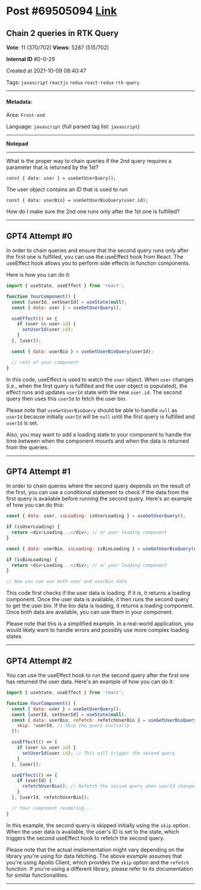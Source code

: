 
# Post \#69505094 [Link](https://stackoverflow.com/questions/69505094/)

## Chain 2 queries in RTK Query

**Vote**: 11 (370/702) **Views**: 5287 (515/702) 

**Internal ID** \#0-0-29

Created at 2021-10-09 08:40:47

Tags: `javascript` `reactjs` `redux` `react-redux` `rtk-query`

----------

#### Metadata:

Area: `Front-end`

Language: `javascript` (full parsed tag list: `javascript`)

----------

**Notepad**


----------

What is the proper way to chain queries if the 2nd query requires a parameter that is returned by the 1st?
```
const { data: user } = useGetUserQuery();
```

The user object contains an ID that is used to run
```
const { data: userBio} = useGetUserBioQuery(user.id);
```

How do I make sure the 2nd one runs only after the 1st one is fulfilled?


----------
        
## GPT4 Attempt \#0

In order to chain queries and ensure that the second query runs only after the first one is fulfilled, you can use the useEffect hook from React. The useEffect hook allows you to perform side effects in function components.

Here is how you can do it:

```jsx
import { useState, useEffect } from 'react';

function YourComponent() {
  const [userId, setUserId] = useState(null);
  const { data: user } = useGetUserQuery();

  useEffect(() => {
    if (user && user.id) {
      setUserId(user.id);
    }
  }, [user]);

  const { data: userBio } = useGetUserBioQuery(userId);

  // rest of your component
}
```

In this code, useEffect is used to watch the `user` object. When `user` changes (i.e., when the first query is fulfilled and the user object is populated), the effect runs and updates `userId` state with the new `user.id`. The second query then uses this `userId` to fetch the user bio.

Please note that `useGetUserBioQuery` should be able to handle `null` as `userId` because initially `userId` will be `null` until the first query is fulfilled and `userId` is set.

Also, you may want to add a loading state to your component to handle the time between when the component mounts and when the data is returned from the queries.

--------

## GPT4 Attempt \#1

In order to chain queries where the second query depends on the result of the first, you can use a conditional statement to check if the data from the first query is available before running the second query. Here's an example of how you can do this:

```javascript
const { data: user, isLoading: isUserLoading } = useGetUserQuery();

if (isUserLoading) {
  return <div>Loading...</div>; // or your loading component
}

const { data: userBio, isLoading: isBioLoading } = useGetUserBioQuery(user.id);

if (isBioLoading) {
  return <div>Loading...</div>; // or your loading component
}

// Now you can use both user and userBio data
```

This code first checks if the user data is loading. If it is, it returns a loading component. Once the user data is available, it then runs the second query to get the user bio. If the bio data is loading, it returns a loading component. Once both data are available, you can use them in your component.

Please note that this is a simplified example. In a real-world application, you would likely want to handle errors and possibly use more complex loading states.

--------

## GPT4 Attempt \#2

You can use the useEffect hook to run the second query after the first one has returned the user data. Here's an example of how you can do it:

```jsx
import { useState, useEffect } from 'react';

function YourComponent() {
  const { data: user } = useGetUserQuery();
  const [userId, setUserId] = useState(null);
  const { data: userBio, refetch: refetchUserBio } = useGetUserBioQuery(userId, {
    skip: !userId, // Skip the query initially
  });

  useEffect(() => {
    if (user && user.id) {
      setUserId(user.id); // This will trigger the second query
    }
  }, [user]);

  useEffect(() => {
    if (userId) {
      refetchUserBio(); // Refetch the second query when userId changes
    }
  }, [userId, refetchUserBio]);

  // Your component rendering...
}
```

In this example, the second query is skipped initially using the `skip` option. When the user data is available, the user's ID is set to the state, which triggers the second useEffect hook to refetch the second query.

Please note that the actual implementation might vary depending on the library you're using for data fetching. The above example assumes that you're using Apollo Client, which provides the `skip` option and the `refetch` function. If you're using a different library, please refer to its documentation for similar functionalities.

--------
